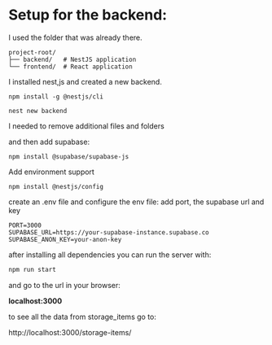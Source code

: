 # Setup for the backend:

I used the folder that was already there.

```shell
project-root/
├── backend/   # NestJS application
└── frontend/  # React application
```

I installed nest,js and created a new backend.

```shell
npm install -g @nestjs/cli
```

```shell
nest new backend
```

I needed to remove additional files and folders

and then add supabase:

```shell
npm install @supabase/supabase-js
```

Add environment support

```shell
npm install @nestjs/config
```

create an .env file and configure the env file: add port, the supabase url and key

```env
PORT=3000
SUPABASE_URL=https://your-supabase-instance.supabase.co
SUPABASE_ANON_KEY=your-anon-key
```

after installing all dependencies you can run the server with:

```sh
npm run start
```

and go to the url in your browser:

**localhost:3000**

to see all the data from storage_items go to:

http://localhost:3000/storage-items/
